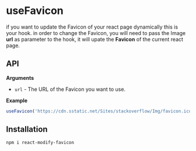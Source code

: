 # useFavicon



if you want to update the Favicon of your react page dynamically this is your hook.
in order to change the Favicon, you will need to pass the Image **url** as parameter to the hook, it will upate the **Favicon** of the current react page.

## API

**Arguments**

- `url` - The URL of the Favicon you want to use.

**Example**

```jsx
useFavicon('https://cdn.sstatic.net/Sites/stackoverflow/Img/favicon.ico?v=ec617d715196')
```

## Installation

```
npm i react-modify-favicon